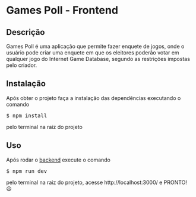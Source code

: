 # Games Poll - Frontend

## Descrição

Games Poll é uma aplicação que permite fazer enquete de jogos, onde o usuário pode criar uma enquete em que os eleitores poderão votar em qualquer jogo do Internet Game Database, segundo as restrições impostas pelo criador.

## Instalação

Após obter o projeto faça a instalação das dependências executando o comando

<pre>
$ npm install
</pre>

pelo terminal na raiz do projeto

## Uso

Após rodar o [backend](https://github.com/samuelmarcos-cpu/game-suggestion-backend) execute o comando

<pre>
$ npm run dev
</pre>

pelo terminal na raiz do projeto, acesse http://localhost:3000/ e PRONTO! 😃
